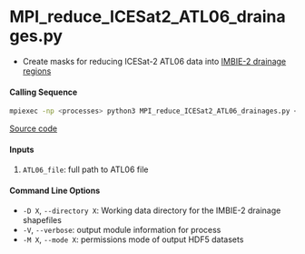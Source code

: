 MPI_reduce_ICESat2_ATL06_drainages.py
=====================================

- Create masks for reducing ICESat-2 ATL06 data into [IMBIE-2 drainage regions](http://imbie.org/imbie-2016/drainage-basins/)

#### Calling Sequence
```bash
mpiexec -np <processes> python3 MPI_reduce_ICESat2_ATL06_drainages.py <path_to_ATL06_file>
```
[Source code](https://github.com/tsutterley/read-ICESat-2/blob/main/scripts/MPI_reduce_ICESat2_ATL06_drainages.py)

#### Inputs
1. `ATL06_file`: full path to ATL06 file

#### Command Line Options
- `-D X`, `--directory X`: Working data directory for the IMBIE-2 drainage shapefiles
- `-V`, `--verbose`: output module information for process
- `-M X`, `--mode X`: permissions mode of output HDF5 datasets
